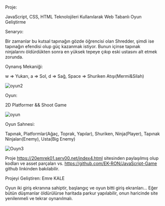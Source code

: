 Proje:

JavaScript, CSS, HTML Teknolojileri Kullanılarak Web Tabanlı Oyun Geliştirme


Senaryo:

Bir zamanlar bu kutsal tapınağın gözde öğrencisi olan Shredder, şimdi ise tapınağın efendisi olup güç kazanmak istiyor.
Bunun içinse tapınak ninjalarını öldürdükten sonra en yüksek tepeye çıkıp eski ustasını alt etmek zorunda.


Oynanış Mekaniği:

w => Yukarı, a => Sol, d => Sağ, Space => Shuriken Atışı(Mermi&Silah)

![oyun2](https://github.com/EK-RON/JavaScript-Game/assets/64354919/fe2700c1-b8f3-46e5-9e43-129026375076)


Oyun:

2D Platformer && Shoot Game

![oyun](https://github.com/EK-RON/JavaScript-Game/assets/64354919/55c21b1e-295b-4901-b0c7-723152252e14)


Oyun Sahnesi:

Tapınak, Platformlar(Ağaç, Toprak, Yapılar), Shuriken, Ninja(Player), Tapınak Ninjaları(Enemy), Usta(Big Enemy)

![Ouyn3](https://github.com/EK-RON/JavaScript-Game/assets/64354919/5282019a-3d3c-49a1-baa3-5bb4f0867086)


Proje https://20emrek01.serv00.net/index4.html sitesinden paylaşılmış olup kodları ve asset parçaları vs. https://github.com/EK-RON/JavaScript-Game github linkinden bakılabilir.


Projeyi Geliştiren: Emre KALE

Oyun iki giriş ekranına sahiptir, başlangıç ve oyun bitti giriş ekranları... Eğer bütün düşmanlar öldürülürse haritada parkur yapılabilir, onun haricinde site yenilenmeli ve tekrar oynanılmalı.



